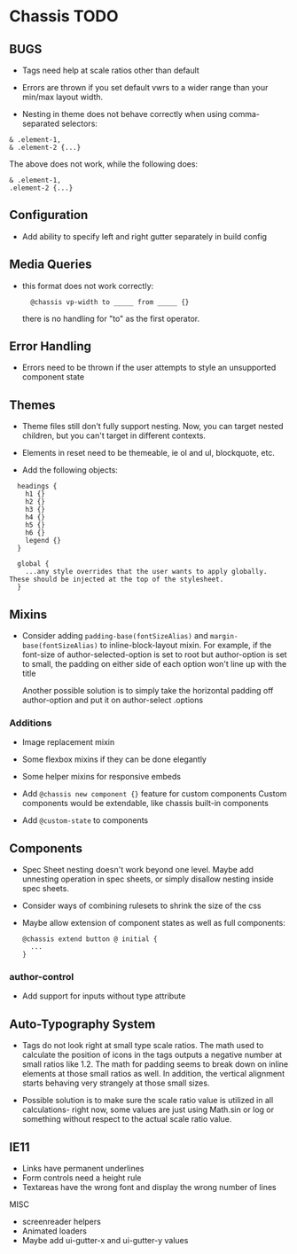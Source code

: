 # Chassis TODO

## BUGS
- Tags need help at scale ratios other than default
- Errors are thrown if you set default vwrs to a wider range than your min/max layout width.

- Nesting in theme does not behave correctly when using comma-separated selectors:

```
& .element-1,
& .element-2 {...}
```

The above does not work, while the following does:

```
& .element-1,
.element-2 {...}
```

## Configuration
- Add ability to specify left and right gutter separately in build config

## Media Queries
- this format does not work correctly:
  ```
    @chassis vp-width to _____ from _____ {}
  ```
  there is no handling for "to" as the first operator.

## Error Handling
- Errors need to be thrown if the user attempts to style an
unsupported component state

## Themes
- Theme files still don't fully support nesting. Now, you can target nested children, but you can't target in different contexts.

- Elements in reset need to be themeable, ie ol and ul, blockquote, etc.

- Add the following objects:

```
  headings {
    h1 {}
    h2 {}
    h3 {}
    h4 {}
    h5 {}
    h6 {}
    legend {}
  }

  global {
    ...any style overrides that the user wants to apply globally. These should be injected at the top of the stylesheet.
  }
```

## Mixins
- Consider adding `padding-base(fontSizeAlias)` and `margin-base(fontSizeAlias)` to inline-block-layout mixin. For example, if the font-size of author-selected-option is set to root but author-option is set to small, the padding on either side of each option won't line up with the title

  Another possible solution is to simply take the horizontal padding off author-option and put it on author-select .options

### Additions
- Image replacement mixin
- Some flexbox mixins if they can be done elegantly
- Some helper mixins for responsive embeds

- Add `@chassis new component {}` feature for custom components
  Custom components would be extendable, like chassis built-in components

- Add `@custom-state` to components

## Components

- Spec Sheet nesting doesn't work beyond one level. Maybe add unnesting operation in spec sheets, or simply disallow nesting inside spec sheets.

- Consider ways of combining rulesets to shrink the size of the css

- Maybe allow extension of component states as well as full components:

  ```
  @chassis extend button @ initial {
  	...
  }
  ```

### author-control

- Add support for inputs without type attribute

## Auto-Typography System
- Tags do not look right at small type scale ratios. The math used to calculate the position of icons in the tags outputs a negative number at small ratios like 1.2. The math for padding seems to break down on inline elements at those small ratios as well. In addition, the vertical alignment starts behaving very strangely at those small sizes.

- Possible solution is to make sure the scale ratio value is utilized in all calculations- right now, some values are just using Math.sin or log or something without respect to the actual scale ratio value.

## IE11

- Links have permanent underlines
- Form controls need a height rule
- Textareas have the wrong font and display the wrong number of lines

MISC
- screenreader helpers
- Animated loaders
- Maybe add ui-gutter-x and ui-gutter-y values
